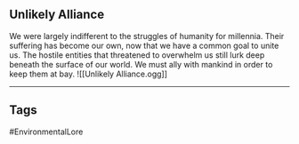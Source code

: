 ## Unlikely Alliance
We were largely indifferent to the struggles of humanity for millennia. Their suffering has become our own, now that we have a common goal to unite us. The hostile entities that threatened to overwhelm us still lurk deep beneath the surface of our world. We must ally with mankind in order to keep them at bay.
![[Unlikely Alliance.ogg]]

---
## Tags
#EnvironmentalLore 